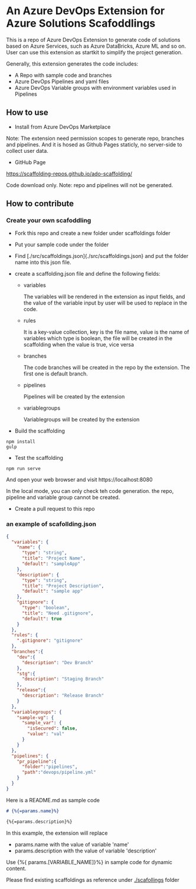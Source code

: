 # An Azure DevOps Extension for Azure Solutions Scafoddlings

This is a repo of Azure DevOps Extension to generate code of solutions based on Azure Services, such as Azure DataBricks, Azure ML and so on. User can use this extension as startkit to simplify the project generation.

Generally, this extension generates the code includes:

- A Repo with sample code and branches
- Azure DevOps Pipelines and yaml files
- Azure DevOps Variable groups with environment variables used in Pipelines

## How to use

- Install from Azure DevOps Marketplace

Note: The extension need permission scopes to generate repo, branches and pipelines. And it is hosed as Github Pages staticly, no server-side to collect user data.

- GitHub Page

https://scaffolding-repos.github.io/ado-scaffolding/

Code download only.
Note: repo and pipelines will not be generated.

## How to contribute

### Create your own scafoddling

- Fork this repo and create a new folder under scaffoldings folder
- Put your sample code under the folder
- Find [./src/scaffoldings.json]{./src/scaffoldings.json} and put the folder name into this json file.
- create a scaffolding.json file and define the following fields:
  - variables

    The variables will be rendered in the extension as input fields, and the value of the variable input by user will be used to replace in the code.

  - rules

    It is a key-value collection, key is the file name, value is the name of variables which type is boolean, the file will be created in the scaffolding when the value is true, vice versa  

  - branches

    The code branches will be created in the repo by the extension. The first one is default branch.

  - pipelines

    Pipelines will be created by the extension

  - variablegroups
  
    Variablegroups will be created by the extension

- Build the scaffolding

```shell
npm install
gulp
```

- Test the scaffolding

```shell
npm run serve
```

And open your web browser and visit
https://localhost:8080

In the local mode, you can only check teh code generation. the repo, pipeline and variable group cannot be created.

- Create a pull request to this repo

### an example of scafollding.json

```json
{
  "variables": {
    "name": {
      "type": "string",
      "title": "Project Name",
      "default": "sampleApp"
    },
    "description": {
      "type": "string",
      "title": "Project Description",
      "default": "sample app"
    },
    "gitignore": {
      "type": "boolean",
      "title": "Need .gitignore",
      "default": true
    }
  },
  "rules": {
    ".gitignore": "gitignore"
  },
  "branches":{
    "dev":{
      "description": "Dev Branch"
    },
    "stg":{
      "description": "Staging Branch"
    },
    "release":{
      "description": "Release Branch"
    }
  },
  "variablegroups": {
    "sample-vg": {
      "sample_var": {
        "isSecured": false,
        "value": "val"
      }
    }
  },
  "pipelines": {
    "pr_pipeline":{
      "folder":"pipelines",
      "path":"devops/pipeline.yml"
    }
  }
}
```

Here is a README.md as sample code

```md
# {%{=params.name}%}

{%{=params.description}%}
```

In this example, the extension will replace

- params.name with the value of variable 'name'
- params.description with the value of variable 'description'

Use {%{ params.[VARIABLE_NAME]}%} in sample code for dynamic content.

Please find existing scaffoldings as reference under [./scafollings](./scaffoldings) folder
